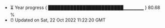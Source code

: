 - ⏳ Year progress { ████████████████████████▁▁▁▁▁▁ } 80.68 %
- ⏰ Updated on Sat, 22 Oct 2022 11:22:20 GMT

